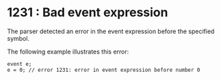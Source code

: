 # 1231 : Bad event expression

The parser detected an error in the event expression before the specified symbol.

&#x20;

The following example illustrates this error:

```
event e;
e = 0; // error 1231: error in event expression before number 0 
```

